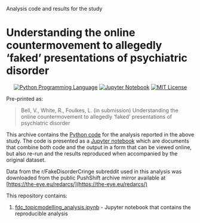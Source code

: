 Analysis code and results for the study

#  Understanding the online countermovement to allegedly ‘faked’ presentations of psychiatric disorder

<p align="center">
	<a href="https://en.wikipedia.org/wiki/Python_(programming_language)"><img
		alt="Python Programming Language"
		src="https://img.shields.io/badge/Language-Python-%232268BB.svg"></a>
	<a href="https://en.wikipedia.org/wiki/Project_Jupyter#Jupyter_Notebook"><img
		alt="Jupyter Notebook"
		src="https://img.shields.io/badge/Jupyter-Notebook-68B7EB"></a>
	<a href="https://opensource.org/licenses/MIT"><img
		alt="MIT License"
		src="https://img.shields.io/badge/license-MIT-blue.svg"></a>
</p>

Pre-printed as: 

> Bell, V., White, R., Foulkes, L. (in submission) Understanding the online countermovement to allegedly ‘faked’ presentations of psychiatric disorder

This archive contains the [Python code](https://en.wikipedia.org/wiki/Python_(programming_language)) for the analysis reported in the above study. The code is presented as a [Jupyter notebook](https://jupyter-notebook-beginner-guide.readthedocs.io/en/latest/what_is_jupyter.html) which are documents that combine both code and the output in a form that can be viewed online, but also re-run and the results reproduced when accompanied by the original dataset.

Data from the r/FakeDisorderCringe subreddit used in this analysis was downloaded from the public PushShift archive mirror available at [https://the-eye.eu/redarcs/](https://the-eye.eu/redarcs/)

This repository contains:

1.  [fdc_topicmodelling_analysis.ipynb](https://github.com/vaughanbell/fdk_analysis/blob/main/fdc_topicmodelling_analysis.ipynb) - Jupyter notebook that contains the reproducible analysis

   
